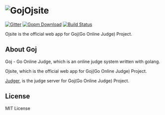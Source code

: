 # ![Goj](https://raw.githubusercontent.com/duguying/ojsite/master/fis/img/favicon.ico)Ojsite

[![Gitter](https://badges.gitter.im/Join%20Chat.svg)](https://gitter.im/duguying/ojsite?utm_source=badge&utm_medium=badge&utm_campaign=pr-badge&utm_content=badge)
[![Gopm Download](http://gopm.io/badge/github.com/duguying/ojsite)](http://gopm.io/github.com/duguying/ojsite)
[![Build Status](https://travis-ci.org/duguying/ojsite.svg)](https://travis-ci.org/duguying/ojsite)

Ojsite is the official web app for Goj(Go Online Judge) Project.

## About Goj

Goj - Go Online Judge, which is an online judge system written with golang.

Ojsite, which is the official web app for Goj(Go Online Judge) Project.

[Judger](https://github.com/duguying/judger "Judger"), is the judge server for Goj(Go Online Judge) Project.

## License

MIT License
